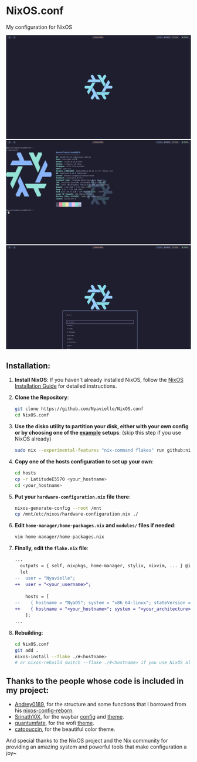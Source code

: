 # NixOS.conf
My configuration for NixOS

![screenshot](./screenshots/screenshot_2025.07.03_15:43:56.png)
![screenshot](./screenshots/screenshot_2025.07.03_15:44:09.png)
![screenshot](./screenshots/screenshot_2025.07.03_15:44:30.png)

## Installation:

1. **Install NixOS**: If you haven't already installed NixOS, follow the [NixOS Installation Guide](https://nixos.org/manual/nixos/stable/#sec-installation) for detailed instructions.

2. **Clone the Repository**:

    ```bash
    git clone https://github.com/Nyavielle/NixOS.conf
    cd NixOS.conf
    ```

3. **Use the disko utility to partition your disk, either with your own config or by choosing one of the [example](https://github.com/nix-community/disko/tree/master/example) setups**: (skip this step if you use NixOS already)
    
    ```bash
    sudo nix --experimental-features "nix-command flakes" run github:nix-community/disko/latest -- --mode destroy,format,mount ./disko.nix
    ```

4. **Copy one of the hosts configuration to set up your own**:

    ```bash
    cd hosts
    cp -r LatitudeE5570 <your_hostname>
    cd <your_hostname>
    ```

5. **Put your `hardware-configuration.nix` file there**:
    
    ```bash
    nixos-generate-config --root /mnt
    cp /mnt/etc/nixos/hardware-configuration.nix ./
    ```

6. **Edit `home-manager/home-packages.nix` and `modules/` files if needed**:

    ```bash
    vim home-manager/home-packages.nix
    ```

7. **Finally, edit the `flake.nix` file**:

    ```diff
    ...
      outputs = { self, nixpkgs, home-manager, stylix, nixvim, ... } @inputs:
      let
    --  user = "Nyavielle";
    ++  user = "<your_username>";
    
        hosts = [
    --    { hostname = "NyaOS"; system = "x86_64-linux"; stateVersion = "25.05"; }
    ++    { hostname = "<your_hostname>"; system = "<your_architecture>"; stateVersion = "<your_stateVersion>"; }
        ];
    ...
    ```

8. **Rebuilding**:

    ```bash
    cd NixOS.conf
    git add .
    nixos-install --flake ./#<hostname>
    # or nixos-rebuild switch --flake ./#<hostname> if you use NixOS already
    ```

## Thanks to the people whose code is included in my project:

- [Andrey0189](https://github.com/Andrey0189), for the structure and some functions that I borrowed from his [nixos-config-reborn](https://github.com/Andrey0189/nixos-config-reborn).
- [Srinath10X](https://github.com/Srinath10X), for the waybar [config](https://github.com/Srinath10X/catppuccin-waybar/blob/main/waybar/config.jsonc) and [theme](https://github.com/Srinath10X/catppuccin-waybar/blob/main/waybar/style.css).
- [quantumfate](https://github.com/quantumfate), for the wofi [theme](https://github.com/quantumfate/wofi/blob/main/src/mocha/style.css).
- [catppuccin](https://github.com/catppuccin), for the beautiful color theme.

And special thanks to the NixOS project and the Nix community for providing an amazing system and powerful tools that make configuration a joy~
